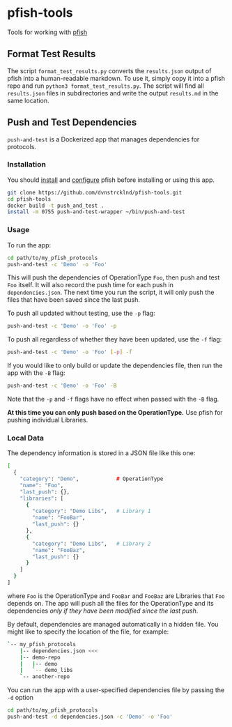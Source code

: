 # pfish-tools
Tools for working with [pfish](https://github.com/aquariumbio/pfish)

## Format Test Results
The script `format_test_results.py` converts the `results.json` output of pfish into a human-readable markdown. To use it, simply copy it into a pfish repo and run `python3 format_test_results.py`. The script will find all `results.json` files in subdirectories and write the output `results.md` in the same location.

## Push and Test Dependencies
`push-and-test` is a Dockerized app that manages dependencies for protocols.

### Installation
You should [install](https://github.com/aquariumbio/pfish#getting-started) and [configure](https://github.com/aquariumbio/pfish#configuring) pfish before installing or using this app.

```bash
git clone https://github.com/dvnstrcklnd/pfish-tools.git
cd pfish-tools
docker build -t push_and_test .
install -m 0755 push-and-test-wrapper ~/bin/push-and-test
```

### Usage
To run the app:
```bash
cd path/to/my_pfish_protocols
push-and-test -c 'Demo' -o 'Foo'
```
This will push the dependencies of OperationType `Foo`, then push and test `Foo` itself. It will also record the push time for each push in `dependencies.json`. The next time you run the script, it will only push the files that have been saved since the last push. 

To push all updated without testing, use the `-p` flag:
```bash
push-and-test -c 'Demo' -o 'Foo' -p
```

To push all regardless of whether they have been updated, use the `-f` flag:
```bash
push-and-test -c 'Demo' -o 'Foo' [-p] -f
```

If you would like to only build or update the dependencies file, then run the app with the `-B` flag:
```bash
push-and-test -c 'Demo' -o 'Foo' -B
```
Note that the `-p` and `-f` flags have no effect when passed with the `-B` flag. 

**At this time you can only push based on the OperationType.** Use pfish for pushing individual Libraries.

### Local Data
The dependency information is stored in a JSON file like this one:

```bash
[
  {
    "category": "Demo",            # OperationType
    "name": "Foo",
    "last_push": {},
    "libraries": [
      {
        "category": "Demo Libs",   # Library 1
        "name": "FooBar",
        "last_push": {}
      },
      {
        "category": "Demo Libs",   # Library 2
        "name": "FooBaz",
        "last_push": {}
      }
    ]
  }
]
```
where `Foo` is the OperationType and `FooBar` and `FooBaz` are Libraries that `Foo` depends on. The app will push all the files for the OperationType and its dependencies *only if they have been modified since the last push*.

By default, dependencies are managed automatically in a hidden file. You might like to specify the location of the file, for example:
```bash
`-- my_pfish_protocols
    |-- dependencies.json <<<
    |-- demo-repo
    |   |-- demo
    |   `-- demo_libs
    `-- another-repo
```
You can run the app with a user-specified dependencies file by passing the `-d` option

```bash
cd path/to/my_pfish_protocols
push-and-test -d dependencies.json -c 'Demo' -o 'Foo'
```
